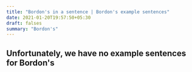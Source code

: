 ```yaml
---
title: "Bordon's in a sentence | Bordon's example sentences"
date: 2021-01-20T19:57:50+05:30
draft: falses
summary: "Bordon's"
---
```

## Unfortunately, we have no example sentences for Bordon's                 
